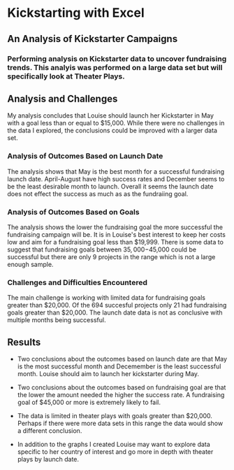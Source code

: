 # Kickstarting with Excel

## An Analysis of Kickstarter Campaigns

### Performing analysis on Kickstarter data to uncover fundraising trends. This analyis was performed on a large data set but will specifically look at Theater Plays. 

## Analysis and Challenges
  My analysis concludes that Louise should launch her Kickstarter in May with a goal less than or equal to $15,000. While there were no challenges in the data I explored, the conclusions could be improved with a larger data set. 

### Analysis of Outcomes Based on Launch Date
  The analysis shows that May is the best month for a successful fundraising launch date. April-August have high success rates and December seems to be the least desirable month to launch. Overall it seems the launch date does not effect the success as much as as the fundraiing goal. 
  
### Analysis of Outcomes Based on Goals
  The analysis shows the lower the fundraising goal the more successful the fundraising campaign will be. It is in Louise's best interest to keep her costs low and aim for a fundraising goal less than $19,999. There is some data to suggest that fundraising goals between $35,000-$45,000 could be successful but there are only 9 projects in the range which is not a large enough sample. 

### Challenges and Difficulties Encountered
  The main challenge is working with limited data for fundraising goals greater than $20,000. Of the 694 succesful projects only 21 had fundraising goals greater than $20,000. The launch date data is not as conclusive with multiple months being successful. 

## Results

- Two conclusions about the outcomes based on launch date are that May is the most successful month and Decemember is the least successful month. Louise should aim to launch her kickstarter during May. 

- Two conclusions about the outcomes based on fundraising goal are that the lower the amount needed the higher the success rate. A fundraising goal of $45,000 or more is extremely likely to fail. 

- The data is limited in theater plays with goals greater than $20,000. Perhaps if there were more data sets in this range the data would show a different conclusion. 

- In addition to the graphs I created Louise may want to explore data specific to her country of interest and go more in depth with theater plays by launch date. 


